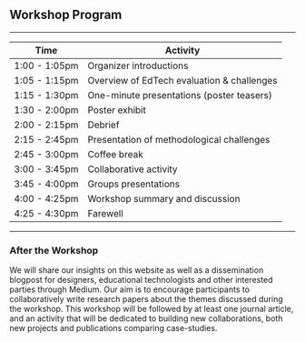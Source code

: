 ## Workshop Program
---
Time | Activity
----------- | ------------
1:00 - 1:05pm | Organizer introductions
1:05 - 1:15pm | Overview of EdTech evaluation & challenges
1:15 - 1:30pm | One-minute presentations (poster teasers)
1:30 - 2:00pm | Poster exhibit
2:00 - 2:15pm | Debrief
2:15 - 2:45pm | Presentation of methodological challenges
2:45 - 3:00pm | Coffee break
3:00 - 3:45pm | Collaborative activity
3:45 - 4:00pm | Groups presentations
4:00 - 4:25pm | Workshop summary and discussion
4:25 - 4:30pm | Farewell
---

### After the Workshop

We will share our insights on this website as well as a dissemination blogpost for designers, educational technologists and other interested parties through Medium. Our aim is to encourage participants to collaboratively write research papers about the themes discussed during the workshop. This workshop will be followed by at least one journal article, and an activity that will be dedicated to building new collaborations, both new projects and publications comparing case-studies.
